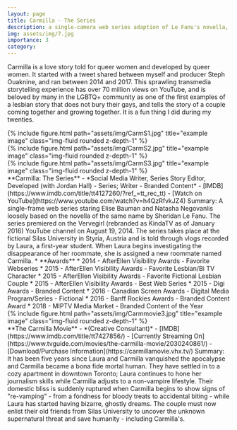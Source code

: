 ```yaml
---
layout: page
title: Carmilla - The Series
description: a single-camera web series adaption of Le Fanu's novella, Carmilla.
img: assets/img/7.jpg
importance: 3
category:
---
```


Carmilla is a love story told for queer women and developed by queer women. It started with a tweet shared between myself and producer Steph Ouaknine, and ran between 2014 and 2017. This sprawling transmedia storytelling experience has over 70 million views on YouTube, and is beloved by many in the LGBTQ+ community as one of the first examples of a lesbian story that does not bury their gays, and tells the story of a couple coming together and growing together. It is a fun thing I did during my twenties.

<div class="row">
    <div class="col-sm mt-3 mt-md-0">
        {% include figure.html path="assets/img/CarmS1.jpg" title="example image" class="img-fluid rounded z-depth-1" %}
    </div>
    <div class="col-sm mt-3 mt-md-0">
        {% include figure.html path="assets/img/CarmS2.jpg" title="example image" class="img-fluid rounded z-depth-1" %}
    </div>
    <div class="col-sm mt-3 mt-md-0">
        {% include figure.html path="assets/img/CarmS3.jpg" title="example image" class="img-fluid rounded z-depth-1" %}
    </div>
</div>
<div class="caption">
      **Carmilla: The Series** - *Social Media Writer, Series Story Editor, Developed (with Jordan Hall) -  Series; Writer - Branded Content*  - [IMDB](https://www.imdb.com/title/tt4127260/?ref_=tt_rec_tt) - [Watch on YouTube](https://www.youtube.com/watch?v=h4QzRfvkJZ4)
      Summary: A single-frame web series staring Elise Bauman and Natasha Negovanlis loosely based on the novella of the same name by Sheridan Le Fanu. The series premiered on the Vervegirl (rebranded as KindaTV as of January 2016) YouTube channel on August 19, 2014. The series takes place at the fictional Silas University in Styria, Austria and is told through vlogs recorded by Laura, a first-year student. When Laura begins investigating the disappearance of her roommate, she is assigned a new roommate named Carmilla.
      * **Awards**
        * 2014 - AfterEllen Visibility Awards - Favorite Webseries
        * 2015 - AfterEllen Visibility Awards - Favorite Lesbian/Bi TV Character
        * 2015 - AfterEllen Visibility Awards - Favorite Fictional Lesbian Couple
        * 2015 - AfterEllen Visibility Awards - Best Web Series
        * 2015 - Digi Awards - Branded Content
        * 2016 - Canadian Screen Awards - Digital Media Program/Series - Fictional
        * 2016 - Banff Rockies Awards - Branded Content Award
        * 2018 - MIPTV Media Market - Branded Content of the Year
</div>

<div class="row">
    <div class="col-sm mt-3 mt-md-0">
        {% include figure.html path="assets/img/Carmmovie3.jpg" title="example image" class="img-fluid rounded z-depth-1" %}
    </div>
    **The Carmilla Movie** - *(Creative Consultant)*  - [IMDB](https://www.imdb.com/title/tt7427856/) - [Currently Streaming On](https://www.tvguide.com/movies/the-carmilla-movie/2030240861/) - [Download/Purchase Information](https://carmillamovie.vhx.tv/)
      Summary: It has been five years since Laura and Carmilla vanquished the apocalypse and Carmilla became a bona fide mortal human. They have settled in to a cozy apartment in downtown Toronto; Laura continues to hone her journalism skills while Carmilla adjusts to a non-vampire lifestyle. Their domestic bliss is suddenly ruptured when Carmilla begins to show signs of "re-vamping" - from a fondness for bloody treats to accidental biting - while Laura has started having bizarre, ghostly dreams. The couple must now enlist their old friends from Silas University to uncover the unknown supernatural threat and save humanity - including Carmilla's.
</div>
